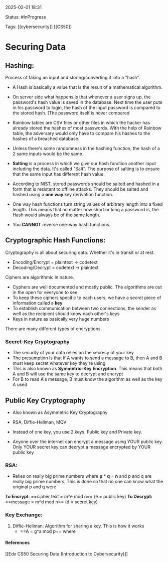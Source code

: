 
2025-02-01 18:31

Status: #InProgress

Tags: [[cybersecurity]] [[CS50]]
# Securing Data

## Hashing:
Process of taking an input and storing/converting it into a "hash".
- A Hash is basically a value that is the result of a mathematical algorithm. 

- On server side what happens is that whenever a user signs up, the password's hash value is saved in the database. Next time the user puts in his password to login, the hash of the input password is compared to the stored hash. (The password itself is never compared

- Rainbow tables are CSV files or other files in which the hacker has already stored the hashes of most passwords. With the help of Rainbow table, the adversary would only have to compare his hashes to the hashes of a breached database.  

- Unless there's some randomness in the hashing function, the hash of a 2 same inputs would be the same

- **Salting** is a process in which we give our hash function another input including the data. It's called "Salt". The purpose of salting is to ensure that the same input has different hash value.
- According to NIST, stored passwords should be salted and hashed in a form that is resistant to offline attacks. They should be salted and hashed using a **one way** key derivation function.

- One way hash functions turn string values of arbitrary length into a fixed length. This means that no matter how short or long a password is, the Hash would always be of the same length. 
- You **CANNOT** reverse one-way hash functions. 


## Cryptographic Hash Functions:
Cryptography is all about securing data. Whether it's in transit or at rest.

- Encoding/Encrypt = plaintext -> codetext
- Decoding/Decrypt = codetext -> plaintext

Ciphers are algorithmic in nature.

- Cyphers are well documented and mostly public. The algorithms are out in the open for everyone to see. 
- To keep these ciphers specific to each users, we have a secret piece of information called a **key**
- To establish communication between two connections, the sender as well as the recipient should know each other's keys
- Keys in nature as basically very huge numbers

There are many different types of encryptions.
### Secret-Key Cryptography
- The security of your data relies on the secrecy of your key
- The presumption is that if A wants to send a message to B, then A and B must keep secret whatever key they're using
- This is also known as **Symmetric-Key Encryption**. This means that both A and B will use the same key to decrypt and encrypt
- For B to read A's message, B must know the algorithm as well as the key A used 

## Public Key Cryptography
- Also known as Asymmetric Key Cryptography
- RSA, Diffie-Hellman, MQV 

- Instead of one key, you use 2 keys. Public key and Private key. 
- Anyone over the internet can encrypt a message using YOUR public key. Only YOUR secret key can decrypt a message encrypted by YOUR public key
### RSA:
- Relies on really big prime numbers where **p** * **q** = **n** and p and q are really big prime numbers. This is done so that no one can know what the original p and q were

**To Encrypt**: ==cipher text = m^e mod n== (e = public key)
**To Decrypt:** ==message = m^d mod n== (d = secret key)
### Key Exchange:

1. Diffie-Hellman: Algorithm for sharing a key. This is how it works
	- ==A = g^a mod p== where   
#### References
[[Edx CS50 Securing Data (Introduction to Cybersecurity)]]